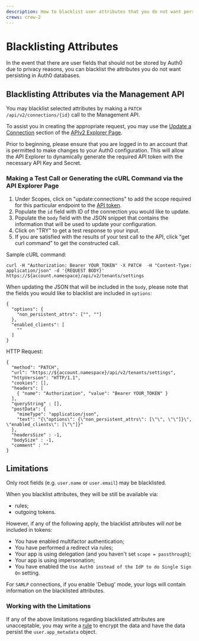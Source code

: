 ```yaml
---
description: How to blacklist user attributes that you do not want persisting in Auth0 databases.
crews: crew-2
---
```


# Blacklisting Attributes

In the event that there are user fields that should not be stored by Auth0 due to privacy reasons, you can blacklist the attributes you do not want persisting in Auth0 databases.

## Blacklisting Attributes via the Management API

You may blacklist selected attributes by making a `PATCH /api/v2/connections/{id}` call to the Management API.

To assist you in creating the appropriate request, you may use the [Update a Connection](/api/v2#!/Connections/patch_connections_by_id) section of the [APIv2 Explorer Page](/api/v2).

Prior to beginning, please ensure that you are logged in to an account that is permitted to make changes to your Auth0 configuration. This will allow the API Explorer to dynamically generate the required API token with the necessary API Key and Secret.

### Making a Test Call or Generating the cURL Command via the API Explorer Page

1.  Under Scopes, click on "update:connections" to add the scope required for this particular endpoint to the [API token](/api/v2/tokens).
2. Populate the `id` field with ID of the connection you would like to update.
3. Populate the `body` field with the JSON snippet that contains the information that will be used to update your configuration.
4.  Click on "TRY" to get a test response to your input.
5.  If you are satisfied with the results of your test call to the API, click "get curl command" to get the constructed call.

Sample cURL command:

```text
curl -H "Authorization: Bearer YOUR_TOKEN" -X PATCH  -H "Content-Type: application/json" -d '{REQUEST BODY}' https://${account.namespace}/api/v2/tenants/settings
```

When updating the JSON that will be included in the `body`, please note that the fields you would like to blacklist are included in `options`:

```text
{
  "options": {
    "non_persistent_attrs": ["", ""]
  },
  "enabled_clients": [
    ""
  ]
}
```

HTTP Request:

```har
{
  "method": "PATCH",
  "url": "https://${account.namespace}/api/v2/tenants/settings",
  "httpVersion": "HTTP/1.1",
  "cookies": [],
  "headers": [
    { "name": "Authorization", "value": "Bearer YOUR_TOKEN" }
  ],
  "queryString" : [],
  "postData": {
    "mimeType": "application/json",
    "text": "{\"options\": {\"non_persistent_attrs\": [\"\", \"\"]}\", \"enabled_clients\": [\"\"]}"
  },
  "headersSize" : -1,
  "bodySize" : -1,
  "comment" : ""
}
```

## Limitations

Only root fields (e.g. `user.name` or `user.email`) may be blacklisted.

When you blacklist attributes, they will be still be available via:

- rules;
- outgoing tokens.

However, if any of the following apply, the blacklist attributes will *not* be included in tokens:
- You have enabled multifactor authentication;
- You have performed a redirect via rules;
- Your app is using delegation (and you haven't set `scope = passthrough`);
- Your app is using impersonation;
- You have enabled the `Use Auth0 instead of the IdP to do Single Sign On` setting.

For `SAMLP` connections, if you enable 'Debug' mode, your logs will contain information on the blacklisted attributes.

### Working with the Limitations

If any of the above limitations regarding blacklisted attributes are unacceptable, you may write a [rule](/rules) to encrypt the data and have the data persist the `user.app_metadata` object.
